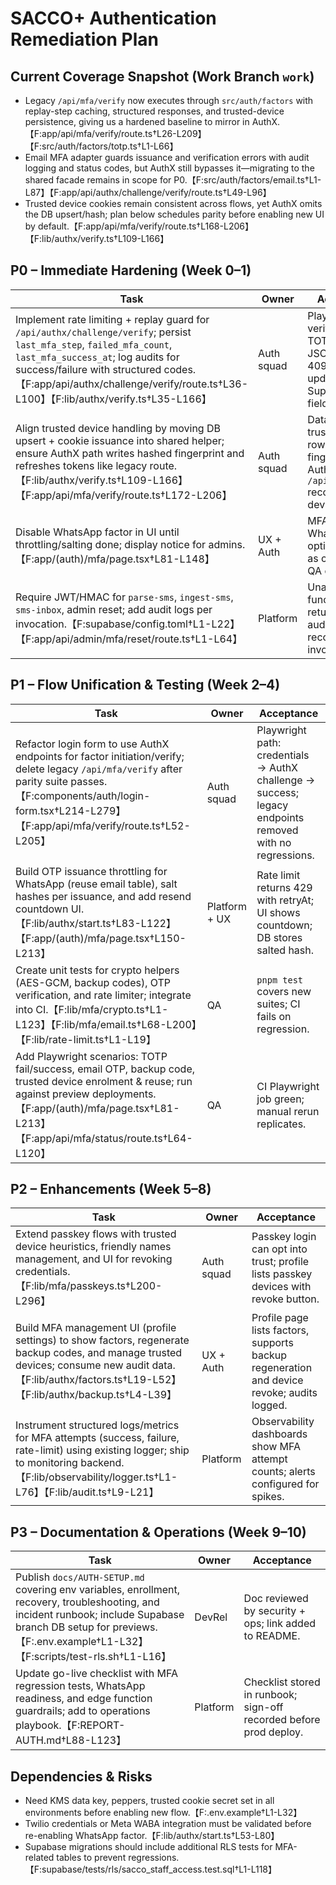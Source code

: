 # SACCO+ Authentication Remediation Plan

## Current Coverage Snapshot (Work Branch `work`)
- Legacy `/api/mfa/verify` now executes through `src/auth/factors` with replay-step caching, structured responses, and trusted-device persistence, giving us a hardened baseline to mirror in AuthX.【F:app/api/mfa/verify/route.ts†L26-L209】【F:src/auth/factors/totp.ts†L1-L66】
- Email MFA adapter guards issuance and verification errors with audit logging and status codes, but AuthX still bypasses it—migrating to the shared facade remains in scope for P0.【F:src/auth/factors/email.ts†L1-L87】【F:app/api/authx/challenge/verify/route.ts†L49-L96】
- Trusted device cookies remain consistent across flows, yet AuthX omits the DB upsert/hash; plan below schedules parity before enabling new UI by default.【F:app/api/mfa/verify/route.ts†L168-L206】【F:lib/authx/verify.ts†L109-L166】

## P0 – Immediate Hardening (Week 0–1)
| Task | Owner | Acceptance |
| --- | --- | --- |
| Implement rate limiting + replay guard for `/api/authx/challenge/verify`; persist `last_mfa_step`, `failed_mfa_count`, `last_mfa_success_at`; log audits for success/failure with structured codes.【F:app/api/authx/challenge/verify/route.ts†L36-L100】【F:lib/authx/verify.ts†L35-L166】 | Auth squad | Playwright verifies: invalid TOTP → 401 JSON; replay → 409; success updates Supabase fields. |
| Align trusted device handling by moving DB upsert + cookie issuance into shared helper; ensure AuthX path writes hashed fingerprint and refreshes tokens like legacy route.【F:lib/authx/verify.ts†L109-L166】【F:app/api/mfa/verify/route.ts†L172-L206】 | Auth squad | Database shows trusted device row with hashed fingerprint after AuthX verify; `/api/mfa/status` recognises device. |
| Disable WhatsApp factor in UI until throttling/salting done; display notice for admins.【F:app/(auth)/mfa/page.tsx†L81-L148】 | UX + Auth | MFA page hides WhatsApp option or marks as coming soon; QA confirms. |
| Require JWT/HMAC for `parse-sms`, `ingest-sms`, `sms-inbox`, admin reset; add audit logs per invocation.【F:supabase/config.toml†L1-L22】【F:app/api/admin/mfa/reset/route.ts†L1-L64】 | Platform | Unauthenticated function call returns 401; audit table records signed invocations. |

## P1 – Flow Unification & Testing (Week 2–4)
| Task | Owner | Acceptance |
| --- | --- | --- |
| Refactor login form to use AuthX endpoints for factor initiation/verify; delete legacy `/api/mfa/verify` after parity suite passes.【F:components/auth/login-form.tsx†L214-L279】【F:app/api/mfa/verify/route.ts†L52-L205】 | Auth squad | Playwright path: credentials → AuthX challenge → success; legacy endpoints removed with no regressions. |
| Build OTP issuance throttling for WhatsApp (reuse email table), salt hashes per issuance, and add resend countdown UI.【F:lib/authx/start.ts†L83-L122】【F:app/(auth)/mfa/page.tsx†L150-L213】 | Platform + UX | Rate limit returns 429 with retryAt; UI shows countdown; DB stores salted hash. |
| Create unit tests for crypto helpers (AES-GCM, backup codes), OTP verification, and rate limiter; integrate into CI.【F:lib/mfa/crypto.ts†L1-L123】【F:lib/mfa/email.ts†L68-L200】【F:lib/rate-limit.ts†L1-L19】 | QA | `pnpm test` covers new suites; CI fails on regression. |
| Add Playwright scenarios: TOTP fail/success, email OTP, backup code, trusted device enrolment & reuse; run against preview deployments.【F:app/(auth)/mfa/page.tsx†L81-L213】【F:app/api/mfa/status/route.ts†L64-L120】 | QA | CI Playwright job green; manual rerun replicates. |

## P2 – Enhancements (Week 5–8)
| Task | Owner | Acceptance |
| --- | --- | --- |
| Extend passkey flows with trusted device heuristics, friendly names management, and UI for revoking credentials.【F:lib/mfa/passkeys.ts†L200-L296】 | Auth squad | Passkey login can opt into trust; profile lists passkey devices with revoke button. |
| Build MFA management UI (profile settings) to show factors, regenerate backup codes, and manage trusted devices; consume new audit data.【F:lib/authx/factors.ts†L19-L52】【F:lib/authx/backup.ts†L4-L39】 | UX + Auth | Profile page lists factors, supports backup regeneration and device revoke; audits logged. |
| Instrument structured logs/metrics for MFA attempts (success, failure, rate-limit) using existing logger; ship to monitoring backend.【F:lib/observability/logger.ts†L1-L76】【F:lib/audit.ts†L9-L21】 | Platform | Observability dashboards show MFA attempt counts; alerts configured for spikes. |

## P3 – Documentation & Operations (Week 9–10)
| Task | Owner | Acceptance |
| --- | --- | --- |
| Publish `docs/AUTH-SETUP.md` covering env variables, enrollment, recovery, troubleshooting, and incident runbook; include Supabase branch DB setup for previews.【F:.env.example†L1-L32】【F:scripts/test-rls.sh†L1-L16】 | DevRel | Doc reviewed by security + ops; link added to README. |
| Update go-live checklist with MFA regression tests, WhatsApp readiness, and edge function guardrails; add to operations playbook.【F:REPORT-AUTH.md†L88-L123】 | Platform | Checklist stored in runbook; sign-off recorded before prod deploy. |

## Dependencies & Risks
- Need KMS data key, peppers, trusted cookie secret set in all environments before enabling new flow.【F:.env.example†L1-L32】
- Twilio credentials or Meta WABA integration must be validated before re-enabling WhatsApp factor.【F:lib/authx/start.ts†L53-L80】
- Supabase migrations should include additional RLS tests for MFA-related tables to prevent regressions.【F:supabase/tests/rls/sacco_staff_access.test.sql†L1-L118】
